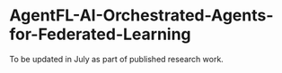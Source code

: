# AgentFL-AI-Orchestrated-Agents-for-Federated-Learning

To be updated in July as part of published research work.
